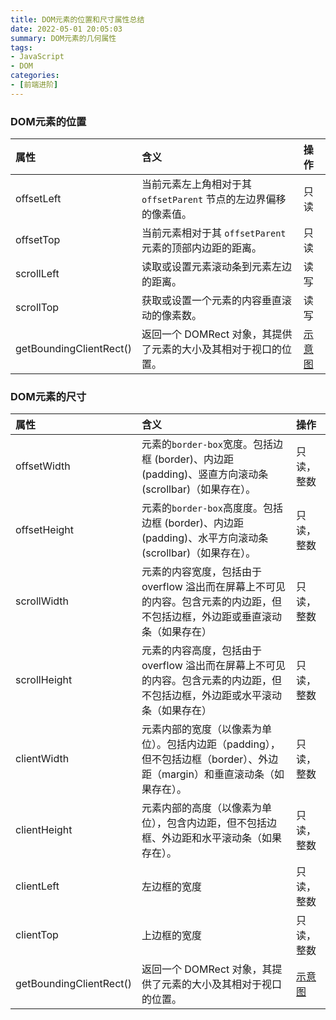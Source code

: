 ```yaml
---
title: DOM元素的位置和尺寸属性总结
date: 2022-05-01 20:05:03
summary: DOM元素的几何属性
tags:
- JavaScript
- DOM
categories:
- [前端进阶]
---
```


### DOM元素的位置
| 属性 | 含义 |操作|
| :---- | :---- | :---- |
| offsetLeft | 当前元素左上角相对于其 `offsetParent` 节点的左边界偏移的像素值。| 只读 |
| offsetTop | 当前元素相对于其 `offsetParent` 元素的顶部内边距的距离。| 只读 |
| scrollLeft | 读取或设置元素滚动条到元素左边的距离。| 读写 |
| scrollTop | 获取或设置一个元素的内容垂直滚动的像素数。| 读写 |
| getBoundingClientRect() | 返回一个 DOMRect 对象，其提供了元素的大小及其相对于视口的位置。|[示意图](https://developer.mozilla.org/zh-CN/docs/Web/API/Element/getBoundingClientRect)|

### DOM元素的尺寸
| 属性 | 含义 |操作|
| :---- | :---- | :---- |
| offsetWidth | 元素的`border-box`宽度。包括边框 (border)、内边距 (padding)、竖直方向滚动条 (scrollbar)（如果存在）。| 只读，整数 |
| offsetHeight | 元素的`border-box`高度度。包括边框 (border)、内边距 (padding)、水平方向滚动条 (scrollbar)（如果存在）。| 只读，整数 |
| scrollWidth | 元素的内容宽度，包括由于 overflow 溢出而在屏幕上不可见的内容。包含元素的内边距，但不包括边框，外边距或垂直滚动条（如果存在） | 只读，整数 |
| scrollHeight | 元素的内容高度，包括由于 overflow 溢出而在屏幕上不可见的内容。包含元素的内边距，但不包括边框，外边距或水平滚动条（如果存在） | 只读，整数 |
| clientWidth |元素内部的宽度（以像素为单位）。包括内边距（padding），但不包括边框（border）、外边距（margin）和垂直滚动条（如果存在）。| 只读，整数 |
| clientHeight |元素内部的高度（以像素为单位），包含内边距，但不包括边框、外边距和水平滚动条（如果存在）。| 只读，整数 |
| clientLeft | 左边框的宽度 | 只读，整数 |
| clientTop | 上边框的宽度 | 只读，整数 |
| getBoundingClientRect() | 返回一个 DOMRect 对象，其提供了元素的大小及其相对于视口的位置。|[示意图](https://developer.mozilla.org/zh-CN/docs/Web/API/Element/getBoundingClientRect)|